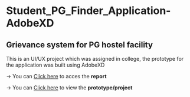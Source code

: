 # Student_PG_Finder_Application-AdobeXD
## Grievance system for PG hostel facility

This is an UI/UX project which was assigned in college, the prototype for the application was built using AdobeXD


-> You can <a href="https://drive.google.com/file/d/1grpK_k3o5Yh7QT6dj-E-cN7dELXxp7Ax/view?usp=sharing">Click here</a> to acces the <b>report</b> 

-> You can <a href="[https://drive.google.com/file/d/1grpK_k3o5Yh7QT6dj-E-cN7dELXxp7Ax/view?usp=sharing](https://xd.adobe.com/view/9505d6c7-8398-4e08-97f6-c3902d199bf0-c056/?fullscreen)https://xd.adobe.com/view/9505d6c7-8398-4e08-97f6-c3902d199bf0-c056/?fullscreen">Click here</a> to view the <b>prototype/project</b> 
